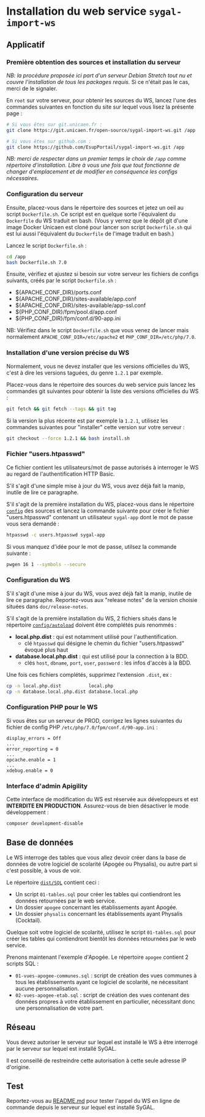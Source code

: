 Installation du web service `sygal-import-ws`
=============================================


Applicatif
----------

### Première obtention des sources et installation du serveur 

*NB: la procédure proposée ici part d'un serveur *Debian Stretch* tout nu et couvre l'installation de tous les packages 
requis.* Si ce n'était pas le cas, merci de le signaler.

En `root` sur votre serveur, pour obtenir les sources du WS, lancez l'une des commandes suivantes en fonction 
du site sur lequel vous lisez la présente page :
```bash
# Si vous êtes sur git.unicaen.fr :
git clone https://git.unicaen.fr/open-source/sygal-import-ws.git /app

# Si vous êtes sur github.com :
git clone https://github.com/EsupPortail/sygal-import-ws.git /app
```

*NB: merci de respecter dans un premier temps le choix de `/app` comme répertoire d'installation. 
Libre à vous une fois que tout fonctionne de changer d'emplacement et de modifier en conséquence les configs
nécessaires.*

### Configuration du serveur

Ensuite, placez-vous dans le répertoire des sources et jetez un oeil au script `Dockerfile.sh`.
Ce script est en quelque sorte l'équivalent du `Dockerfile` du WS traduit en bash. 
(Vous y verrez que le dépôt git d'une image Docker Unicaen est cloné pour lancer 
son script `Dockerfile.sh` qui est lui aussi l'équivalent du `Dockerfile` de l'image 
traduit en bash.)

Lancez le script `Dockerfile.sh` :
```bash
cd /app
bash Dockerfile.sh 7.0
```

Ensuite, vérifiez et ajustez si besoin sur votre serveur les fichiers de configs suivants,
créés par le script `Dockerfile.sh` :
- ${APACHE_CONF_DIR}/ports.conf
- ${APACHE_CONF_DIR}/sites-available/app.conf
- ${APACHE_CONF_DIR}/sites-available/app-ssl.conf  
- ${PHP_CONF_DIR}/fpm/pool.d/app.conf
- ${PHP_CONF_DIR}/fpm/conf.d/90-app.ini

NB: Vérifiez dans le script `Dockerfile.sh` que vous venez de lancer mais normalement 
`APACHE_CONF_DIR=/etc/apache2` et `PHP_CONF_DIR=/etc/php/7.0`.


### Installation d'une version précise du WS

Normalement, vous ne devez installer que les versions officielles du WS, c'est à dire les versions taguées, du genre `1.2.1`
par exemple.

Placez-vous dans le répertoire des sources du web service puis lancez les commandes git suivantes pour obtenir la liste des
versions officielles du WS :
```bash
git fetch && git fetch --tags && git tag
```

Si la version la plus récente est par exemple la `1.2.1`, utilisez les commandes suivantes pour "installer" cette version 
sur votre serveur :
```bash
git checkout --force 1.2.1 && bash install.sh
```


### Fichier "users.htpasswd"

Ce fichier contient les utilisateurs/mot de passe autorisés à interroger le WS au regard de l'authentification HTTP Basic.

S'il s'agit d'une simple mise à jour du WS, vous avez déjà fait la manip, inutile de lire ce paragraphe.

S'il s'agit de la première installation du WS, placez-vous dans le répertoire [`config`](config) des sources et lancez la 
commande suivante pour créer le fichier "users.htpasswd" contenant un utilisateur `sygal-app` dont le mot de passe 
vous sera demandé :
```bash
htpasswd -c users.htpasswd sygal-app
```

Si vous manquez d'idée pour le mot de passe, utilsez la commande suivante :
```bash
pwgen 16 1 --symbols --secure
```

### Configuration du WS

S'il s'agit d'une mise à jour du WS, vous avez déjà fait la manip, inutile de lire ce paragraphe.
Reportez-vous aux "release notes" de la version choisie situées dans `doc/release-notes`.

S'il s'agit de la première installation du WS, 2 fichiers situés dans le répertoire [`config/autoload`](config/autoload) 
doivent être complétés puis renommés :

  - **local.php.dist** : qui est notamment utilisé pour l'authentification.
    - clé `htpasswd` qui désigne le chemin du fichier "users.htpasswd" évoqué plus haut
  - **database.local.php.dist** : qui est utilisé pour la connection à la BDD.
    - clés `host`, `dbname`, `port`, `user`, `password` : les infos d'accès à la BDD.
 
Une fois ces fichiers complétés, supprimez l'extension `.dist`, ex :
```bash
cp -n local.php.dist          local.php 
cp -n database.local.php.dist database.local.php
```

### Configuration PHP pour le WS

Si vous êtes sur un serveur de PROD, corrigez les lignes suivantes du fichier de config PHP 
`/etc/php/7.0/fpm/conf.d/90-app.ini` :

    display_errors = Off
    ...
    error_reporting = 0
    ...
    opcache.enable = 1
    ...
    xdebug.enable = 0

### Interface d'admin Apigility

Cette interface de modification du WS est réservée aux développeurs et est **INTERDITE EN PRODUCTION**.
Assurez-vous de bien désactiver le mode développement :
```bash
composer development-disable
```



Base de données
---------------

Le WS interroge des tables que vous allez devoir créer dans la base de données de votre logiciel de scolarité (Apogée ou Physalis), 
ou autre part si c'est possible, à vous de voir.

Le répertoire [`dist/SQL`](dist/SQL) contient ceci :
- Un script `01-tables.sql` pour créer les tables qui contiendront les données retournées par le web service.
- Un dossier `apogee` concernant les établissements ayant Apogée.
- Un dossier `physalis` concernant les établissements ayant Physalis (Cocktail).

Quelque soit votre logiciel de scolarité, utilisez le script `01-tables.sql` pour créer les tables qui contiendront 
bientôt les données retournées par le web service.

Prenons maintenant l'exemple d'Apogée. Le répertoire `apogee` contient 2 scripts SQL : 
- `01-vues-apogee-communes.sql` : script de création des vues communes à tous les établissements ayant ce logiciel 
  de scolarité, ne nécessitant aucune personnalisation.
- `02-vues-apogee-etab.sql` : script de création des vues contenant des données propres à votre établissement 
  en particulier, nécessitant donc une personnalisation de votre part.



Réseau
------

Vous devez autoriser le serveur sur lequel est installé le WS à être interrogé par le serveur sur lequel est installé 
SyGAL. 

Il est conseillé de restreindre cette autorisation à cette seule adresse IP d'origine.



Test
----

Reportez-vous au [README.md](README.md) pour tester l'appel du WS en ligne de commande depuis le serveur
sur lequel est installé SyGAL.
